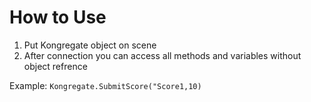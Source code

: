 # How to Use
1. Put Kongregate object on scene
2. After connection you can access all methods and variables without object refrence

Example: `Kongregate.SubmitScore("Score1,10)`

